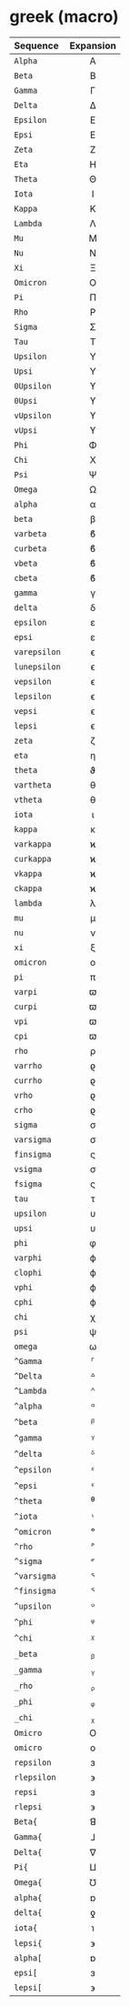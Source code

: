 # greek (macro)
| Sequence | Expansion |
| :------- | :-------: |
| <code>Alpha</code> | Α |
| <code>Beta</code> | Β |
| <code>Gamma</code> | Γ |
| <code>Delta</code> | Δ |
| <code>Epsilon</code> | Ε |
| <code>Epsi</code> | Ε |
| <code>Zeta</code> | Ζ |
| <code>Eta</code> | Η |
| <code>Theta</code> | Θ |
| <code>Iota</code> | Ι |
| <code>Kappa</code> | Κ |
| <code>Lambda</code> | Λ |
| <code>Mu</code> | Μ |
| <code>Nu</code> | Ν |
| <code>Xi</code> | Ξ |
| <code>Omicron</code> | Ο |
| <code>Pi</code> | Π |
| <code>Rho</code> | Ρ |
| <code>Sigma</code> | Σ |
| <code>Tau</code> | Τ |
| <code>Upsilon</code> | Υ |
| <code>Upsi</code> | Υ |
| <code>0Upsilon</code> | ϒ |
| <code>0Upsi</code> | ϒ |
| <code>vUpsilon</code> | ϒ |
| <code>vUpsi</code> | ϒ |
| <code>Phi</code> | Φ |
| <code>Chi</code> | Χ |
| <code>Psi</code> | Ψ |
| <code>Omega</code> | Ω |
| <code>alpha</code> | α |
| <code>beta</code> | β |
| <code>varbeta</code> | ϐ |
| <code>curbeta</code> | ϐ |
| <code>vbeta</code> | ϐ |
| <code>cbeta</code> | ϐ |
| <code>gamma</code> | γ |
| <code>delta</code> | δ |
| <code>epsilon</code> | ε |
| <code>epsi</code> | ε |
| <code>varepsilon</code> | ϵ |
| <code>lunepsilon</code> | ϵ |
| <code>vepsilon</code> | ϵ |
| <code>lepsilon</code> | ϵ |
| <code>vepsi</code> | ϵ |
| <code>lepsi</code> | ϵ |
| <code>zeta</code> | ζ |
| <code>eta</code> | η |
| <code>theta</code> | ϑ |
| <code>vartheta</code> | θ |
| <code>vtheta</code> | θ |
| <code>iota</code> | ι |
| <code>kappa</code> | κ |
| <code>varkappa</code> | ϰ |
| <code>curkappa</code> | ϰ |
| <code>vkappa</code> | ϰ |
| <code>ckappa</code> | ϰ |
| <code>lambda</code> | λ |
| <code>mu</code> | μ |
| <code>nu</code> | ν |
| <code>xi</code> | ξ |
| <code>omicron</code> | ο |
| <code>pi</code> | π |
| <code>varpi</code> | ϖ |
| <code>curpi</code> | ϖ |
| <code>vpi</code> | ϖ |
| <code>cpi</code> | ϖ |
| <code>rho</code> | ρ |
| <code>varrho</code> | ϱ |
| <code>currho</code> | ϱ |
| <code>vrho</code> | ϱ |
| <code>crho</code> | ϱ |
| <code>sigma</code> | σ |
| <code>varsigma</code> | σ |
| <code>finsigma</code> | ς |
| <code>vsigma</code> | σ |
| <code>fsigma</code> | ς |
| <code>tau</code> | τ |
| <code>upsilon</code> | υ |
| <code>upsi</code> | υ |
| <code>phi</code> | φ |
| <code>varphi</code> | ϕ |
| <code>clophi</code> | ϕ |
| <code>vphi</code> | ϕ |
| <code>cphi</code> | ϕ |
| <code>chi</code> | χ |
| <code>psi</code> | ψ |
| <code>omega</code> | ω |
| <code>^Gamma</code> | ᣘ |
| <code>^Delta</code> | ᐞ |
| <code>^Lambda</code> | ᣔ |
| <code>^alpha</code> | ᵅ |
| <code>^beta</code> | ᵝ |
| <code>^gamma</code> | ᵞ |
| <code>^delta</code> | ᵟ |
| <code>^epsilon</code> | ᵋ |
| <code>^epsi</code> | ᵋ |
| <code>^theta</code> | ᶿ |
| <code>^iota</code> | ᶥ |
| <code>^omicron</code> | ᵒ |
| <code>^rho</code> | ᣖ |
| <code>^sigma</code> | ᣙ |
| <code>^varsigma</code> | ᕐ |
| <code>^finsigma</code> | ᕐ |
| <code>^upsilon</code> | ᶹ |
| <code>^phi</code> | ᵠ |
| <code>^chi</code> | ᵡ |
| <code>_beta</code> | ᵦ |
| <code>_gamma</code> | ᵧ |
| <code>_rho</code> | ᵨ |
| <code>_phi</code> | ᵩ |
| <code>_chi</code> | ᵪ |
| <code>Omicro</code> | Ο |
| <code>omicro</code> | ο |
| <code>repsilon</code> | ɜ |
| <code>rlepsilon</code> | ϶ |
| <code>repsi</code> | ɜ |
| <code>rlepsi</code> | ϶ |
| <code>Beta{</code> | ꓭ |
| <code>Gamma{</code> | ⅃ |
| <code>Delta{</code> | ∇ |
| <code>Pi{</code> | ⨿ |
| <code>Omega{</code> | ℧ |
| <code>alpha{</code> | ɒ |
| <code>delta{</code> | ƍ |
| <code>iota{</code> | ℩ |
| <code>lepsi{</code> | ϶ |
| <code>alpha[</code> | ɒ |
| <code>epsi[</code> | ɜ |
| <code>lepsi[</code> | ϶ |
